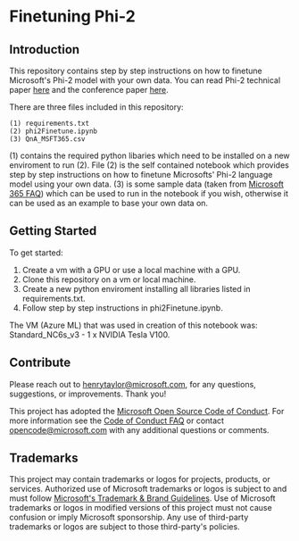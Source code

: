 # Finetuning Phi-2

## Introduction 
This repository contains step by step instructions on how to finetune Microsoft's Phi-2 model with your own data. You can read Phi-2 technical paper [here](https://www.microsoft.com/en-us/research/blog/phi-2-the-surprising-power-of-small-language-models/) and the conference paper [here](https://arxiv.org/abs/2306.11644).

There are three files included in this repository:

    (1) requirements.txt
    (2) phi2Finetune.ipynb
    (3) QnA_MSFT365.csv

(1) contains the required python libaries which need to be installed on a new enviroment to run (2). File (2) is the self contained notebook which provides step by step instructions on how to finetune Microsofts' Phi-2 language model using your own data. (3) is some sample data (taken from [Microsoft 365 FAQ](https://www.microsoft.com/en-us/microsoft-365/microsoft-365-for-home-and-school-faq)) which can be used to run in the notebook if you wish, otherwise it can be used as an example to base your own data on.

## Getting Started
To get started:

1.  Create a vm with a GPU or use a local machine with a GPU.
2.  Clone this repository on a vm or local machine.
3.  Create a new python enviroment installing all libraries listed in requirements.txt.
4. Follow step by step instructions in phi2Finetune.ipynb.

The VM (Azure ML) that was used in creation of this notebook was: Standard_NC6s_v3 - 1 x NVIDIA Tesla V100.

## Contribute
Please reach out to henrytaylor@microsoft.com, for any questions, suggestions, or improvements. Thank you!

This project has adopted the [Microsoft Open Source Code of Conduct](https://opensource.microsoft.com/codeofconduct/).
For more information see the [Code of Conduct FAQ](https://opensource.microsoft.com/codeofconduct/faq/) or
contact [opencode@microsoft.com](mailto:opencode@microsoft.com) with any additional questions or comments.

## Trademarks

This project may contain trademarks or logos for projects, products, or services. Authorized use of Microsoft 
trademarks or logos is subject to and must follow 
[Microsoft's Trademark & Brand Guidelines](https://www.microsoft.com/en-us/legal/intellectualproperty/trademarks/usage/general).
Use of Microsoft trademarks or logos in modified versions of this project must not cause confusion or imply Microsoft sponsorship.
Any use of third-party trademarks or logos are subject to those third-party's policies.
